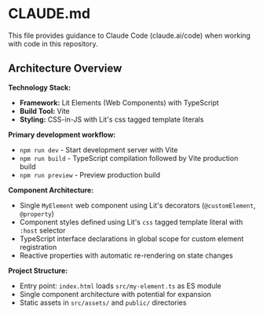 # CLAUDE.md

This file provides guidance to Claude Code (claude.ai/code) when working with code in this repository.

## Architecture Overview

**Technology Stack:**
- **Framework:** Lit Elements (Web Components) with TypeScript
- **Build Tool:** Vite
- **Styling:** CSS-in-JS with Lit's css tagged template literals

**Primary development workflow:**
- `npm run dev` - Start development server with Vite
- `npm run build` - TypeScript compilation followed by Vite production build
- `npm run preview` - Preview production build

**Component Architecture:**
- Single `MyElement` web component using Lit's decorators (`@customElement`, `@property`)
- Component styles defined using Lit's `css` tagged template literal with `:host` selector
- TypeScript interface declarations in global scope for custom element registration
- Reactive properties with automatic re-rendering on state changes

**Project Structure:**
- Entry point: `index.html` loads `src/my-element.ts` as ES module
- Single component architecture with potential for expansion
- Static assets in `src/assets/` and `public/` directories